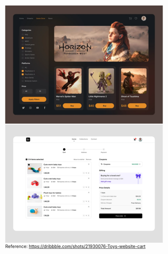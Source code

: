 ![home reference image](image.png)
![Cart reference image](image-1.png)
Reference: https://dribbble.com/shots/21930076-Toys-website-cart
